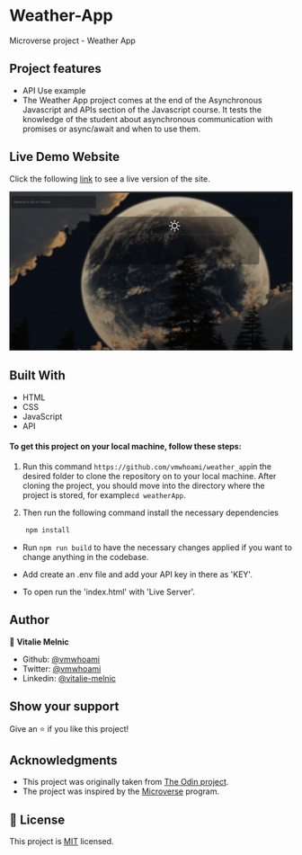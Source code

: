 # Weather-App

Microverse project - Weather App

## Project features

- API Use example
- The Weather App project comes at the end of the Asynchronous Javascript and APIs section of the Javascript course. It tests the knowledge of the student about asynchronous communication with promises or async/await and when to use them.

## Live Demo Website

Click the following [link](https://vmweatherapp.netlify.app/) to see a live version of the site.

![screenshot](./weatherapp.gif)<br>

## Built With

- HTML
- CSS
- JavaScript
- API

#### To get this project on your local machine, follow these steps:

1. Run this command `https://github.com/vmwhoami/weather_app`in the desired folder to clone the repository on to your local machine. After cloning the project, you should move into the directory where the project is stored, for example`cd weatherApp`.

2. Then run the following command install the necessary dependencies

```bash
    npm install
```

- Run `npm run build` to have the necessary changes applied if you want to change anything in the codebase.

- Add create an .env file and add your API key in there as 'KEY'.
- To open run the 'index.html' with 'Live Server'.

## Author

👤 **Vitalie Melnic**

- Github: [@vmwhoami](https://github.com/vmwhoami)
- Twitter: [@vmwhoami](https://twitter.com/vmwhoami)
- Linkedin: [@vitalie-melnic](https://www.linkedin.com/in/vitalie-melnic/)

## Show your support

Give an ⭐️ if you like this project!

## Acknowledgments

- This project was originally taken from [The Odin project](https://www.theodinproject.com/courses/javascript/lessons/weather-app).
- The project was inspired by the [Microverse](https://www.microverse.org/) program.

## 📝 License

This project is [MIT](lic.url) licensed.
